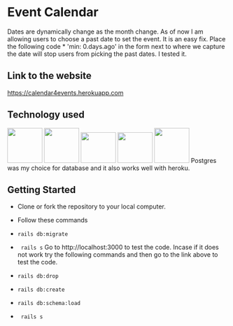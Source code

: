 # Event Calendar
Dates are dynamically change as the month change. As of now I am allowing users to choose a past date to set the event. It is an easy fix. Place the following code * 'min: 0.days.ago' in the form next to where we capture the date will stop users from picking the past dates. I tested it.

## Link to the website
https://calendar4events.herokuapp.com

## Technology used

<img src="http://www.asti.co.in/wp-content/uploads/2017/01/html_icon.png" height="80px"  width="80px"> <img src="http://icons.iconarchive.com/icons/graphics-vibe/developer/256/css-icon.png" height="80px"  width="80px"> <img src="https://bilalamjad.net/wp-content/uploads/2015/07/bs.png" height="70px"  width="80px"> <img src="http://www.agiratech.com/wp-content/uploads/2017/09/Image-3.jpg" height="70px" width="80px"> <img src="https://images.g2crowd.com/uploads/product/image/social_landscape/social_landscape_1489695931/postgresql.png"  height="80px" width="80px">
Postgres was my choice for database and it also works well with heroku.

## Getting Started
* Clone or fork the repository to your local computer.
* Follow these commands
* `rails db:migrate`
* ` rails s`
Go to http://localhost:3000 to test the code.
Incase if it does not work try the following commands and then go to the link above to test the code.

* `rails db:drop`
* `rails db:create`
* `rails db:schema:load`
* ` rails s`


